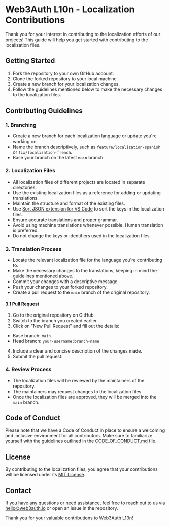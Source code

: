 # Web3Auth L10n - Localization Contributions

Thank you for your interest in contributing to the localization efforts of our projects! This guide will help you get started with contributing to the localization files.

## Getting Started

1. Fork the repository to your own GitHub account.
2. Clone the forked repository to your local machine.
3. Create a new branch for your localization changes.
4. Follow the guidelines mentioned below to make the necessary changes to the localization files.

## Contributing Guidelines

### 1. Branching

- Create a new branch for each localization language or update you're working on.
- Name the branch descriptively, such as `feature/localization-spanish` or `fix/localization-french`.
- Base your branch on the latest `main` branch.

### 2. Localization Files

- All localization files of different projects are located in separate directories.
- Use the existing localization files as a reference for adding or updating translations.
- Maintain the structure and format of the existing files.
- Use [Sort JSON extension for VS Code](https://marketplace.visualstudio.com/items?itemName=Thinker.sort-json) to sort the keys in the localization files.
- Ensure accurate translations and proper grammar.
- Avoid using machine translations whenever possible. Human translation is preferred.
- Do not change the keys or identifiers used in the localization files.

### 3. Translation Process

- Locate the relevant localization file for the language you're contributing to.
- Make the necessary changes to the translations, keeping in mind the guidelines mentioned above.
- Commit your changes with a descriptive message.
- Push your changes to your forked repository.
- Create a pull request to the `main` branch of the original repository.

#### 3.1 Pull Request

1. Go to the original repository on GitHub.
2. Switch to the branch you created earlier.
3. Click on "New Pull Request" and fill out the details:
- Base branch: `main`
- Head branch: `your-username:branch-name`
4. Include a clear and concise description of the changes made.
5. Submit the pull request.

### 4. Review Process

- The localization files will be reviewed by the maintainers of the repository.
- The maintainers may request changes to the localization files.
- Once the localization files are approved, they will be merged into the `main` branch.

## Code of Conduct

Please note that we have a Code of Conduct in place to ensure a welcoming and inclusive environment for all contributors. Make sure to familiarize yourself with the guidelines outlined in the [CODE_OF_CONDUCT.md](./CODE_OF_CONDUCT.md) file.

## License

By contributing to the localization files, you agree that your contributions will be licensed under its [MIT License](./LICENSE).

## Contact

If you have any questions or need assistance, feel free to reach out to us via [hello@web3auth.io](mailto:hello@web3auth.io) or open an issue in the repository.

Thank you for your valuable contributions to Web3Auth L10n!